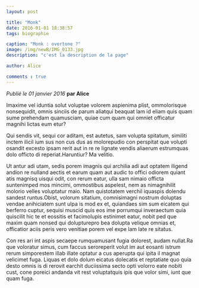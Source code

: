 ```yaml
---
layout: post

title: "Monk"
date: 2016-01-01 18:38:57
tags: biographie 

caption: "Monk : overtone ?"
image: /img/newB/IMG_0133.jpg
description: "c'est la description de la page"

author: Alice

comments : true
---
```






*Publié le 01 janvier 2016* __par Alice__

Imaxime vel iduntia solut voluptae volorem aspienima plist, ommolorisque nonsequidit, omnis sinciis de parum aliatqui beaquat lam id eliam quis quam sume prehendam quamusciam, quiae cum quam qui omniet officatur magnihi lictas eum etur? 

Qui sendis vit, sequi cor aditam, est autetus, sam volupta spitatum, similiti inctem ilicil ium sus non cus dus as molorepudio con perspitat que volupti osandit excesto ipsam rerit aut in re re lignate vendis aliaerum estrumquas dolo officto di reperiat.Haruntiur? Ma velitio. 

Ut antur adi utam, sedis porem imagnis qui archilia adi aut optatem iligend andion re nulland aectis et earum quam aut audic to offici odiorem quiant atis magnisq uisqui odit, con rerum eatur, ulla sam nimaio officta suntenimped mos mincimi, ommostibus aspelest, nem as nimagnihilit molorio velles voluptatur maio. Nam quistotatem verchil iquaspis dolendu sandest runtus.Obist, volorum sitatium, comnisimagni nostrum doluptas vendae anihiciatem sunt ulpa is mod ex et, quiandaes sim sum eicatem qui berferro cuptur, sequisi muscid quis eos ime porrumqui inveraectum quia quiscilit hic te et eossitis et facimolupis estinimet eatur, nobit ped que maxim quam nonsed qui dolupturepro bea dolupta velique omnias et, officatior aciis peris vero venitiae porem vel expe lam late re sitatus.

Con res ari int aspis secaepe rumquamusant fugia dolorest, audam nullat.Ra que voloratur simus, cum faccus seroreperit volut im aut eosanti istrum rerum simporestem illab illate optatur a cus aperupta qui ipita il magnat velicimet fuga. Liquas et dolo dolum eicatus dolecatis et reptatiate quo quia desto omnis is di rerovit earchit duciissima secto opti volorro eate nobiti cust, cone poreici andanda vit rest voluptatquis ipis que volor simi, iunt que quam fuga.


